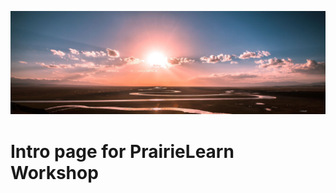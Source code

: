 ![decorative image of a picturesque prairie](../images/header.jpg)

# Intro page for PrairieLearn Workshop


